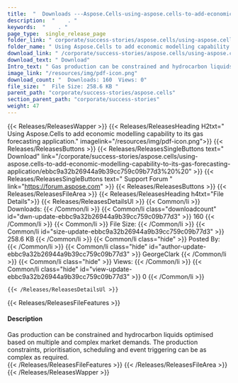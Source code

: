 ```yaml
---
title:  "  Downloads ---Aspose.Cells-using-aspose.cells-to-add-economic-modelling-capability-to-its-gas-forecasting-application . " 
description:  "    . " 
keywords:  "    . " 
page_type:  single_release_page
folder_link: " corporate/success-stories/aspose.cells/using-aspose.cells-to-add-economic-modelling-capability-to-its-gas-forecasting-application/"
folder_name: " Using Aspose.Cells to add economic modelling capability to its gas forecasting application."
download_link: " /corporate/success-stories/aspose.cells/using-aspose.cells-to-add-economic-modelling-capability-to-its-gas-forecasting-application/ebbc9a32b26944a9b39cc759c09b77d3"
download_text: " Download"
Intro_text: " Gas production can be constrained and hydrocarbon liquids optimised based on mul..."
image_link: "/resources/img/pdf-icon.png"
download_count: "  Downloads: 160  Views: 0"
file_size: "  File Size: 258.6 KB "
parent_path: "corporate/success-stories/aspose.cells"
section_parent_path: "corporate/success-stories"
weight: 47
---
```


{{< Releases/ReleasesWapper >}}
  {{< Releases/ReleasesHeading H2txt=" Using Aspose.Cells to add economic modelling capability to its gas forecasting application." imagelink="/resources/img/pdf-icon.png">}}
  {{< Releases/ReleasesButtons >}}
    {{< Releases/ReleasesSingleButtons text=" Download" link="/corporate/success-stories/aspose.cells/using-aspose.cells-to-add-economic-modelling-capability-to-its-gas-forecasting-application/ebbc9a32b26944a9b39cc759c09b77d3%20%20" >}}
    {{< Releases/ReleasesSingleButtons text=" Support Forum " link="https://forum.aspose.com" >}}
  {{< Releases/ReleasesButtons >}}
  {{< Releases/ReleasesFileArea >}}
    {{< Releases/ReleasesHeading h4txt="File Details">}}
    {{< Releases/ReleasesDetailsUl >}}
            {{< Common/li  >}} Downloads: {{< /Common/li >}} 
      {{< Common/li class="downloadcount" id="dwn-update-ebbc9a32b26944a9b39cc759c09b77d3" >}} 160 {{< /Common/li >}} 
      {{< Common/li  >}} File Size: {{< /Common/li >}} 
      {{< Common/li id="size-update-ebbc9a32b26944a9b39cc759c09b77d3" >}} 258.6 KB {{< /Common/li >}} 
      {{< Common/li  class="hide" >}} Posted By: {{< /Common/li >}} 
      {{< Common/li class="hide" id="author-update-ebbc9a32b26944a9b39cc759c09b77d3" >}} GeorgeClark {{< /Common/li >}} 
      {{< Common/li class="hide"  >}} Views: {{< /Common/li >}} 
      {{< Common/li class="hide" id="view-update-ebbc9a32b26944a9b39cc759c09b77d3" >}} 0 {{< /Common/li >}} 

    {{< /Releases/ReleasesDetailsUl >}}

  {{< Releases/ReleasesFileFeatures >}}
      <h4>Description</h4><div class="HTMLDescription">Gas production can be constrained and hydrocarbon liquids optimised based on multiple and complex market demands. The production constraints, prioritisation, scheduling and event triggering can be as complex as required.</div>
  {{< /Releases/ReleasesFileFeatures >}}
 {{< /Releases/ReleasesFileArea >}}
{{< /Releases/ReleasesWapper >}}



